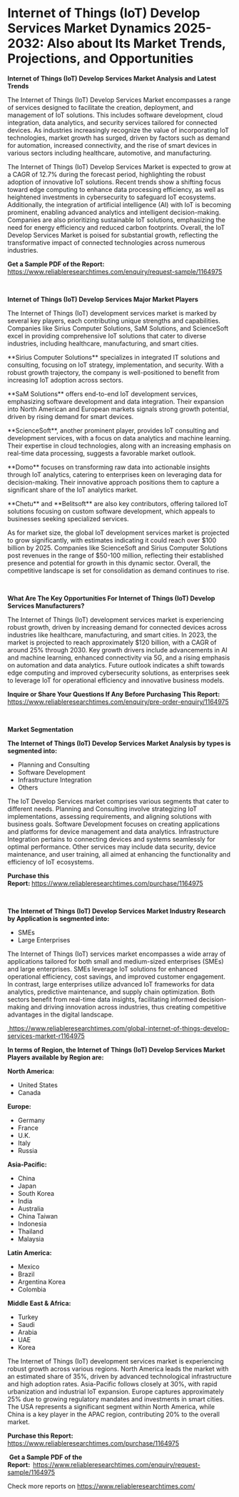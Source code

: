 <p><h1>Internet of Things (IoT) Develop Services Market Dynamics 2025-2032: Also about Its Market Trends, Projections, and Opportunities</h1></p><p><strong>Internet of Things (IoT) Develop Services Market Analysis and Latest Trends</strong></p>
<p><p>The Internet of Things (IoT) Develop Services Market encompasses a range of services designed to facilitate the creation, deployment, and management of IoT solutions. This includes software development, cloud integration, data analytics, and security services tailored for connected devices. As industries increasingly recognize the value of incorporating IoT technologies, market growth has surged, driven by factors such as demand for automation, increased connectivity, and the rise of smart devices in various sectors including healthcare, automotive, and manufacturing.</p><p>The Internet of Things (IoT) Develop Services Market is expected to grow at a CAGR of 12.7% during the forecast period, highlighting the robust adoption of innovative IoT solutions. Recent trends show a shifting focus toward edge computing to enhance data processing efficiency, as well as heightened investments in cybersecurity to safeguard IoT ecosystems. Additionally, the integration of artificial intelligence (AI) with IoT is becoming prominent, enabling advanced analytics and intelligent decision-making. Companies are also prioritizing sustainable IoT solutions, emphasizing the need for energy efficiency and reduced carbon footprints. Overall, the IoT Develop Services Market is poised for substantial growth, reflecting the transformative impact of connected technologies across numerous industries.</p></p>
<p><strong>Get a Sample PDF of the Report:&nbsp;</strong> <a href="https://www.reliableresearchtimes.com/enquiry/request-sample/1164975?utm_campaign=3293&utm_medium=2&utm_source=Github&utm_content=ia&utm_term=11032025&utm_id=internet-of-things-iot-develop-services">https://www.reliableresearchtimes.com/enquiry/request-sample/1164975</a></p>
<p>&nbsp;</p>
<p><strong>Internet of Things (IoT) Develop Services Major Market Players</strong></p>
<p><p>The Internet of Things (IoT) development services market is marked by several key players, each contributing unique strengths and capabilities. Companies like Sirius Computer Solutions, SaM Solutions, and ScienceSoft excel in providing comprehensive IoT solutions that cater to diverse industries, including healthcare, manufacturing, and smart cities.</p><p>**Sirius Computer Solutions** specializes in integrated IT solutions and consulting, focusing on IoT strategy, implementation, and security. With a robust growth trajectory, the company is well-positioned to benefit from increasing IoT adoption across sectors. </p><p>**SaM Solutions** offers end-to-end IoT development services, emphasizing software development and data integration. Their expansion into North American and European markets signals strong growth potential, driven by rising demand for smart devices.</p><p>**ScienceSoft**, another prominent player, provides IoT consulting and development services, with a focus on data analytics and machine learning. Their expertise in cloud technologies, along with an increasing emphasis on real-time data processing, suggests a favorable market outlook.</p><p>**Domo** focuses on transforming raw data into actionable insights through IoT analytics, catering to enterprises keen on leveraging data for decision-making. Their innovative approach positions them to capture a significant share of the IoT analytics market.</p><p>**Chetu** and **Belitsoft** are also key contributors, offering tailored IoT solutions focusing on custom software development, which appeals to businesses seeking specialized services.</p><p>As for market size, the global IoT development services market is projected to grow significantly, with estimates indicating it could reach over $100 billion by 2025. Companies like ScienceSoft and Sirius Computer Solutions post revenues in the range of $50-100 million, reflecting their established presence and potential for growth in this dynamic sector. Overall, the competitive landscape is set for consolidation as demand continues to rise.</p></p>
<p>&nbsp;</p>
<p><strong>What Are The Key Opportunities For Internet of Things (IoT) Develop Services Manufacturers?</strong></p>
<p><p>The Internet of Things (IoT) development services market is experiencing robust growth, driven by increasing demand for connected devices across industries like healthcare, manufacturing, and smart cities. In 2023, the market is projected to reach approximately $120 billion, with a CAGR of around 25% through 2030. Key growth drivers include advancements in AI and machine learning, enhanced connectivity via 5G, and a rising emphasis on automation and data analytics. Future outlook indicates a shift towards edge computing and improved cybersecurity solutions, as enterprises seek to leverage IoT for operational efficiency and innovative business models.</p></p>
<p><strong>Inquire or Share Your Questions If Any Before Purchasing This Report:</strong> <a href="https://www.reliableresearchtimes.com/enquiry/pre-order-enquiry/1164975?utm_campaign=3293&utm_medium=2&utm_source=Github&utm_content=ia&utm_term=11032025&utm_id=internet-of-things-iot-develop-services">https://www.reliableresearchtimes.com/enquiry/pre-order-enquiry/1164975</a></p>
<p>&nbsp;</p>
<p><strong>Market Segmentation</strong></p>
<p><strong>The Internet of Things (IoT) Develop Services Market Analysis by types is segmented into:</strong></p>
<p><ul><li>Planning and Consulting</li><li>Software Development</li><li>Infrastructure Integration</li><li>Others</li></ul></p>
<p><p>The IoT Develop Services market comprises various segments that cater to different needs. Planning and Consulting involve strategizing IoT implementations, assessing requirements, and aligning solutions with business goals. Software Development focuses on creating applications and platforms for device management and data analytics. Infrastructure Integration pertains to connecting devices and systems seamlessly for optimal performance. Other services may include data security, device maintenance, and user training, all aimed at enhancing the functionality and efficiency of IoT ecosystems.</p></p>
<p><strong>Purchase this Report:&nbsp;</strong><a href="https://www.reliableresearchtimes.com/purchase/1164975?utm_campaign=3293&utm_medium=2&utm_source=Github&utm_content=ia&utm_term=11032025&utm_id=internet-of-things-iot-develop-services">https://www.reliableresearchtimes.com/purchase/1164975</a></p>
<p>&nbsp;</p>
<p><strong>The Internet of Things (IoT) Develop Services Market Industry Research by Application is segmented into:</strong></p>
<p><ul><li>SMEs</li><li>Large Enterprises</li></ul></p>
<p><p>The Internet of Things (IoT) services market encompasses a wide array of applications tailored for both small and medium-sized enterprises (SMEs) and large enterprises. SMEs leverage IoT solutions for enhanced operational efficiency, cost savings, and improved customer engagement. In contrast, large enterprises utilize advanced IoT frameworks for data analytics, predictive maintenance, and supply chain optimization. Both sectors benefit from real-time data insights, facilitating informed decision-making and driving innovation across industries, thus creating competitive advantages in the digital landscape.</p></p>
<p><a href="https://www.reliableresearchtimes.com/global-internet-of-things-develop-services-market-r1164975?utm_campaign=3293&utm_medium=2&utm_source=Github&utm_content=ia&utm_term=11032025&utm_id=internet-of-things-iot-develop-services">&nbsp;https://www.reliableresearchtimes.com/global-internet-of-things-develop-services-market-r1164975</a></p>
<p><strong>In terms of Region, the Internet of Things (IoT) Develop Services Market Players available by Region are:</strong></p>
<p>
    <p> <strong> North America: </strong>
        <ul>
            <li>United States</li>
            <li>Canada</li>
        </ul>
        </p> 
    <p> <strong> Europe: </strong>
        <ul>
            <li>Germany</li>
            <li>France</li>
            <li>U.K.</li>
            <li>Italy</li>
            <li>Russia</li>
        </ul>
        </p> 
    <p> <strong> Asia-Pacific: </strong>
        <ul>
            <li>China</li>
            <li>Japan</li>
            <li>South Korea</li>
            <li>India</li>
            <li>Australia</li>
            <li>China Taiwan</li>
            <li>Indonesia</li>
            <li>Thailand</li>
            <li>Malaysia</li>
        </ul>
        </p> 
    <p> <strong> Latin America: </strong>
        <ul>
            <li>Mexico</li>
            <li>Brazil</li>
            <li>Argentina Korea</li>
            <li>Colombia</li>
        </ul>
        </p> 
    <p> <strong> Middle East & Africa: </strong>
        <ul>
            <li>Turkey</li>
            <li>Saudi</li>
            <li>Arabia</li>
            <li>UAE</li>
            <li>Korea</li>
        </ul>
    </p>
    </p>
<p><p>The Internet of Things (IoT) development services market is experiencing robust growth across various regions. North America leads the market with an estimated share of 35%, driven by advanced technological infrastructure and high adoption rates. Asia-Pacific follows closely at 30%, with rapid urbanization and industrial IoT expansion. Europe captures approximately 25% due to growing regulatory mandates and investments in smart cities. The USA represents a significant segment within North America, while China is a key player in the APAC region, contributing 20% to the overall market.</p></p>
<p><strong>Purchase this Report: </strong><a href="https://www.reliableresearchtimes.com/purchase/1164975?utm_campaign=3293&utm_medium=2&utm_source=Github&utm_content=ia&utm_term=11032025&utm_id=internet-of-things-iot-develop-services">https://www.reliableresearchtimes.com/purchase/1164975</a></p>
<p>&nbsp;<strong>Get a Sample PDF of the Report:&nbsp;&nbsp;</strong><a href="https://www.reliableresearchtimes.com/enquiry/request-sample/1164975?utm_campaign=3293&utm_medium=2&utm_source=Github&utm_content=ia&utm_term=11032025&utm_id=internet-of-things-iot-develop-services">https://www.reliableresearchtimes.com/enquiry/request-sample/1164975</a></p>
<p><strong></strong></p>
<p>Check more reports on <a href="https://www.reliableresearchtimes.com/?utm_campaign=3293&utm_medium=2&utm_source=Github&utm_content=ia&utm_term=11032025&utm_id=internet-of-things-iot-develop-services">https://www.reliableresearchtimes.com/</a></p>